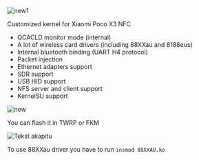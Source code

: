 ![new1](https://github.com/cr4sh-me/android_kernel_xiaomi_surya/assets/111238843/02225ea2-0e16-4b55-a12f-6b18302557ef)

Customized kernel for Xiaomi Poco X3 NFC

- QCACLD monitor mode (internal)
- A lot of wireless card drivers (including 88XXau and 8188eus)
- Internal bluetooth binding (UART H4 protocol)
- Packet injection
- Ethernet adapters support
- SDR support
- USB HID support
- NFS server and client support
- KernelSU support

![new](https://github.com/cr4sh-me/android_kernel_xiaomi_surya/assets/111238843/5c92ab6f-33e1-49fc-abfc-46fedf23b3c6)

You can flash it in TWRP or FKM

![Tekst akapitu](https://github.com/cr4sh-me/android_kernel_xiaomi_surya/assets/111238843/bbd30332-4c9e-4ff9-b247-21da8366b763)

To use 88XXau driver you have to run `insmod 88XXAU.ko`
